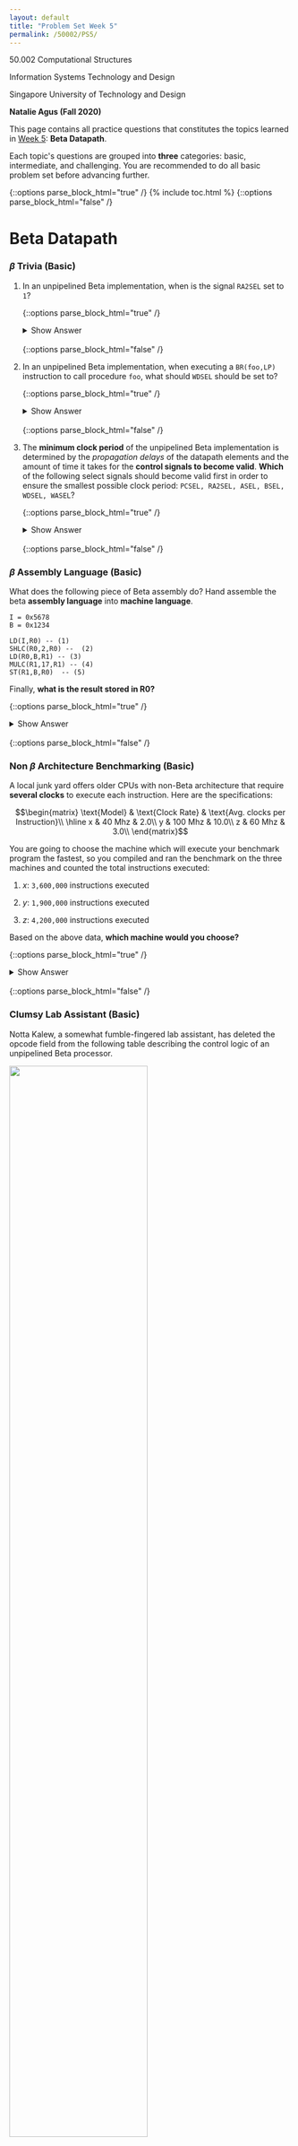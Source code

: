 ```yaml
---
layout: default
title: "Problem Set Week 5"
permalink: /50002/PS5/
---
```

50.002 Computational Structures 

Information Systems Technology and Design 

Singapore University of Technology and Design 

**Natalie Agus (Fall 2020)**

This page contains all practice questions that constitutes the topics learned in <ins>Week 5</ins>:  **Beta Datapath**.

Each topic's questions are grouped into **three** categories: basic, intermediate, and challenging. You are recommended to do all basic problem set before advancing further. 

{::options parse_block_html="true" /}
{% include toc.html %}
{::options parse_block_html="false" /}

# Beta Datapath

### $\beta$ Trivia (Basic)
1.  In an unpipelined Beta implementation, when is the signal `RA2SEL` set to `1`?

	{::options parse_block_html="true" /}
	<details>
	<summary markdown="span">Show Answer</summary>

	The `RA2SE`  signal is set to `1` when executing a `ST` instruction. When `RA2SEL` is `1` the 5-bit `Rc` field of the instruction is sent to the `RA2` port of the register file, causing `Reg[Rc]` to be sent to the **write data port of main memory.**
	</details>
	<br/>
	{::options parse_block_html="false" /}

2. In an unpipelined Beta implementation, when executing a `BR(foo,LP)` instruction to call procedure `foo`, what should `WDSEL` should be set to?

	{::options parse_block_html="true" /}
	<details>
	<summary markdown="span">Show Answer</summary>

	`BR(foo,LP)` is a *macro* for `BEQ(R31,foo,LP)`. All `BNE/BEQ` instructions save the address of the following instruction in the specified destination register (`LP` in the example instruction). So `WDSEL` should be set `0`, selecting the output of the `PC+4` logic as the data to be **written into the register file.**
	</details>
	<br/>
	{::options parse_block_html="false" /}

3. The **minimum clock period** of the unpipelined Beta implementation is determined by the *propagation* *delays* of the datapath elements and the amount of time it takes for the **control signals to become valid**. **Which** of the following select signals should become valid first in order to ensure the smallest possible clock period: `PCSEL, RA2SEL, ASEL, BSEL, WDSEL, WASEL`?
	
	{::options parse_block_html="true" /}
	<details>
	<summary markdown="span">Show Answer</summary>

	To ensure the **smallest** possible clock period `RA2SEL` should become valid first. The `RA2SEL` mux must produce a **stable register address** before the register file can do its thing. All other control signals affect logic that operates **after** the required register values have been accessed, so they don't have to be valid until *later* in the cycle.
	</details>
	<br/>
	{::options parse_block_html="false" /}


### $\beta$ Assembly Language (Basic)

  

What does the following piece of Beta assembly do? Hand assemble the beta **assembly language** into **machine language**. 
  
```
I = 0x5678
B = 0x1234

LD(I,R0) -- (1)
SHLC(R0,2,R0) --  (2)
LD(R0,B,R1) -- (3)
MULC(R1,17,R1) -- (4)
ST(R1,B,R0)  -- (5)
```
Finally, **what is the result stored in R0?**


{::options parse_block_html="true" /}
<details>
<summary markdown="span">Show Answer</summary>


The machine language is:

```
I = 0x5678
B = 0x1234

|| LD(R31,I,R0) -> 011000 00000 11111 0101 0110 0111 1000 
0x601F5678
|| SHLC(R0,2,R0) -> 111100 00000 00000 0000 0000 0000 0010 
0xF0000002
||LD(R0,B,R1) -> 011000 00001 00000 0001 0010 0011 0100
0x60201234
||MULC(R1,17,R1) -> 110010 00001 00001 0000 0000 0001 0001
0xC8210011
||ST(R1,B,R0) -> 011001 00001 00000 0001 0010 0011 0100
0x64201234
```

Explanation:
1.  *Line 1:* move the content of the memory unit at `EA=I` to register `R0`

1.  *Line 2 :* the content of `R0` is multiplied by 4 and stored back at register `R0`

1.  *Line 3 :* move the content of memory address `EA`:  `EA` = `B` + content of register `R0`; to register `R1`

1.  *Line 4 :* The content of register `R1` is multiplied by 17 and stored back at register `R1`

1.  *Line 5 :* Store / copy the content of register R1 to the memory unit with address `EA`: `EA`= `B` + content of register `R0`.

The result of `R0` is the content of memory address I: `Mem[I]` multiplied by 4.
</details>
<br/>
{::options parse_block_html="false" /}

### Non $\beta$ Architecture Benchmarking (Basic)


A local junk yard offers older CPUs with non-Beta architecture that require **several clocks** to execute each instruction. Here are the specifications:

$$\begin{matrix}
\text{Model} & \text{Clock Rate} &  \text{Avg. clocks per Instruction}\\
\hline
x & 40 Mhz & 2.0\\
y & 100 Mhz & 10.0\\
z & 60 Mhz & 3.0\\
\end{matrix}$$

You are going to choose the machine which will execute your benchmark program the fastest, so you compiled and ran the benchmark on the three machines and counted the total instructions executed:

1.  $x$: `3,600,000` instructions executed

1.  $y$: `1,900,000` instructions executed

1. $z$: `4,200,000` instructions executed
  

Based on the above data, **which machine would you choose?**


{::options parse_block_html="true" /}
<details>
<summary markdown="span">Show Answer</summary>


First we find out the time taken to execute those instructions:

1.  $x$: $\frac{3.6M}{40M / 2}$ = $0.18$ seconds

1.  $y$: $\frac{1.9M} {100M / 10}$ = $0.19$ seconds

1. $z$: $\frac{4.2M}{60M / 3}$ = $0.21$ seconds

From the result above, $x$ is the fastest machine. Hence we choose $x$.
</details>
<br/>
{::options parse_block_html="false" /}
  


### Clumsy Lab Assistant (Basic)
Notta Kalew, a somewhat fumble-fingered lab assistant, has deleted the opcode field from the following table describing the control logic of an unpipelined Beta processor.

<img src="https://www.dropbox.com/s/hr0j3m2pmgbhvot/Q1.png?raw=1" width="70%" height="70%">

  

1.  Help Notta out by identifying which Beta instruction is implemented by each row of the table.

	{::options parse_block_html="true" /}
	<details>
	<summary markdown="span">Show Answer</summary>

	From first row to the last: `SUBC, BEQ, LDR, CMPEQ, ST`.
	</details>
	<br/>
	{::options parse_block_html="false" /}

2. Notta notices that `WASEL` is always zero in this table. Explain briefly under what circumstances `WASEL` would be non-zero.

	{::options parse_block_html="true" /}
	<details>
	<summary markdown="span">Show Answer</summary>

	`WASEL` is 1 if an *interrupt*, an *illegal* opcode is trapped, or a *fault* occurs. When `WASEL` is `1`, it selects `XP` as the write address for the register file; `Reg[XP]` is where we store the current `PC+4` whenever there is an interrupt, a fault, or an illegal opcode.
	</details>
	<br/>
	{::options parse_block_html="false" /}

3. Notta has noticed the following C code fragment appears frequently in the benchmarks:
	
	```
	int *_p; /_* Pointer to integer array *_/_
	_int i,j; /_* integer variables *_/_

	_..._

	_j = p[i]; /_* access ith element of array */
	```

	The pointer variable `p` contains the *address* of a **dynamically allocated** array of integers. The value of `p[i]` is stored at the address `Mem[p +4i]` where `p` and `i` are locations containing the values of the corresponding C variables. On a conventional Beta this code fragment is translated to the following instruction sequence:

	```
	LD(...,R1)     /* R1 contains p, the array base address */
	LD(...,R2)     /* R2 contains I, the array index */    ...
	SHLC(R2,2,R0)  /* compute byte-addressed offset = 4*i */
	ADD(R1,R0,R0)  /* address of indexed element */
	LD(R0,0,R3)    /* fetch p[i] into R3 */
	```

	Notta proposes the addition of an `LDX` instruction that shortens the last three instructions to:

	```
	SHLC(R2,2,R0)  /* compute byte-addressed offset = 4*i */
	LDX(R0,R1,R3)  /* fetch p[i] into R3 */
	```
	
	Give a ***register-transfer language description*** for the `LDX` instruction. 

	{::options parse_block_html="true" /}
	<details>
	<summary markdown="span">Show Answer</summary>

	```
	LDX( Ra, Rb, Rc ):
		EA <- Reg[Ra] + Reg[Rb]
		Reg[Rc] <- Mem[EA]
		PC <- PC + 4
	```
	</details>
	<br/>
	{::options parse_block_html="false" /}

4. Using a table like the one above specify the control signals for the LDX opcode.

	{::options parse_block_html="true" /}
	<details>
	<summary markdown="span">Show Answer</summary>

	$$\begin{matrix}
	PCSEL & RA2SEL & ASEL & BSEL& WDSEL & ALUFN & WR & WERF & WASEL \\
	\hline
	0 & 0 & 0 & 0 & 2 & ADD & 0 & 1 & 0 \end{matrix}$$
	</details>
	<br/>
	{::options parse_block_html="false" /}

5. It occurs to Notta that adding an `STX` instruction would probably be useful too. Using this new instruction, `p[i] = j` might compile into the following instruction sequence:

	```
	SHLC(R2,2,R0)  /* compute byte-addressed offset = 4*i */
	STX(R3,R0,R1)  /* R3 contains j, R1 contains p */
	```

	Briefly describe what (hardware) **modifications** to the Beta datapath would be necessary to be able to execute `STX` in a **single cycle.**

	{::options parse_block_html="true" /}
	<details>
	<summary markdown="span">Show Answer</summary>

	The register transfer language description of  `STX` would be:
	```
	STX(Rc, Rb, Ra)
	EA <- Reg[Ra] + Reg[Rb]
	Mem[EA] <- Reg[Rc]
	PC <- PC + 4
	```

	It's evident that we need to perform **3 register reads,** but the Beta's register file has only **2 read ports.** Thus we need to add a **third read port** to the register file.

	Incidentally, adding a third read port would eliminate the need for the `RA2SEL` mux because we *no longer need to choose between `Rb` and `Rc`*, since each register field has its own read port.
	</details>
	<br/>
	{::options parse_block_html="false" /}


### New Beta Instruction (Basic)
1. Write the register transfer language below corresponds to the instruction with the following control signal:
   
	<img src="https://www.dropbox.com/s/ysf5rtc0d9mwsil/ctrlnew.png?raw=1" width="20%" height="20%">

	{::options parse_block_html="true" /}
	<details>
	<summary markdown="span">Show Answer</summary>

	```
	PC <-- PC + 4
	Reg[Rc] <-- (PC+4)+4*SXT(C) 
	```
	</details>
	<br/>
	{::options parse_block_html="false" /}

2. Explain why the following instruction cannot be added to our Beta instruction set without further hardware modifications on the datapath:
	```
	PUSH(Rc, 4, Ra):
		Mem[Reg[Ra]] <-- Reg[Rc]
		Reg[Ra] <-- Reg[Ra] + 4
	```

	{::options parse_block_html="true" /}
	<details>
	<summary markdown="span">Show Answer</summary>

	To implement this `PUSH`, somehow the `ALU` would have to produce *two* 32-bit values instead of the original one 32-bit output. The new two 32-bit values are: `Reg[Ra]` to be used as the memory address and `Reg[Ra]+4` to be written into the register file.
	</details>
	<br/>
	{::options parse_block_html="false" /}


### Another New Beta Instruction (Basic)
Given the following C-code:

```
if (a != 0){ 
	b = 3;
}  
(other code....)
```

where `a`, `b` are variables that have been initialised in the earlier part of the code (not shown). If we were to implement the following C-code using the Beta instruction set, we must do this in at least **two** cycles:

```
BEQ(Ra, label_continue, R31)  
ADDC(R31, 3, Rb)  
label_continue: (other code)
```

where `Ra`, `Rb` are assumed to be registers **containing** values `a` and `b`.

The `ALU` in this particular  Beta however, implements *five* new functions on top of the standard functions: `“B”, “NOTA”, “NOTB”, “TRUE”, “FALSE”`. 

Due to this, your classmate suggested that we can actually do this in **one** cycle by modifying the `Control Unit` to accept  this **new instruction** called `MCNZ` (move constant if not zero) instead:

```
MCNZ(Ra, literal, Rc) : 
	if(Reg[Ra] != 0)
		Reg[Rc] <-- literal 
	PC <-- PC + 4
```

What values should the Control Unit give for this instruction `MCNZ`?

{::options parse_block_html="true" /}
<details>
<summary markdown="span">Show Answer</summary>

$$\begin{matrix}
	PCSEL & RA2SEL & ASEL & BSEL& WDSEL & ALUFN & WR & WERF & WASEL \\
	\hline
	0 & - & - & 1 & 1 & "B" & 0 & Z?0:1 & 0 \end{matrix}$$
	
Note: `Z?0:1` -- means `0` if `Z==1`, and `1` otherwise.
</details>
<br/>
{::options parse_block_html="false" /}


### Faulty Detection in Beta (Intermediate)

You suspected that your Beta CPU is faulty, in particular, these two components:
* The `ASEL` **mux** might be faulty: 
	* if `ASEL = 0`, the output is always 0. 
	* There's no problem if `ASEL = 1`.  
	
* The part of the `CU` that gives out `RA2SEL` signal might be faulty: 
	* `RA2SEL` is always **stuck at `0`** (it cannot be `1` regardless of the instruction)

Your friend came up with several short test programs. You want to select one of these programs to run in the faulty Beta, but you don't want to waste your time loading and running multiple programs and would like to select one that can **detect both faults**. Which of the following program(s) can detect **both faults?**

*Meaning that :*
1.  The values in the `PC` / Registers in Regfile / Memory Unit will be *different* from a working Beta CPU if these programs were to be executed in this faulty Beta. 
   
2.  You can be 100% sure the discrepancy is caused by **both** `RA2SEL` signal or `ASEL` mux faulty.
    
3.  Programs that can only detect the `RA2SEL` signal faulty but not `ASEL` multiplexer faulty (or vice versa) is **not acceptable**. 

*You can assume that the initial content of all registers are `0`.* 

**Program 1**:
```
.=0x000  
LDR(constant, R0) 
LDR(constant + 4, R1) 
ADD(R0, R1, R2)  
ST(R2, constant + 8, R31) 
HALT()  

constant: LONG(8)
LONG(4)
```

**Program 2**:
```
.=0X000  
CMOVE(5, R1) 
LDR(constant, R2) 
ST(R2, answer, R31) 
MUL(R1, R2, R3) 
HALT()  

constant: LONG(0) 
.=0xFFFC  
answer: LONG(0)
```

**Program 3**:
```
.=0x000  
constant: LONG(8)
LONG(4)
LDR(constant, R0) 
ADD(R0, R0, R0) 
ST(R0, .+8, R31) 
HALT()
```

**Program 4**:
```
.=0x000  
CMOVE(5, R0)  
ST(R0, constant + 8, R31) 
LDR(constant, R1)  
ADD(R1, R1, R2)  
HALT()  

.=0xABCC  
constant: LONG(8)
LONG(4)
```

{::options parse_block_html="true" /}
<details>
<summary markdown="span">Show Answer</summary>

There's only one instruction: `ST` that requires `RA2SEL` to be `1`. Therefore our program must have this instruction to test against a working Beta CPU. We also must ensure that we utilize instructions that results in `ASEL=0` and that the output of the `ASEL` mux should be nonzero in a working Beta CPU. We also need to ensure that the programs need to *utilize* these instructions in a way that results in a different **state** when run on a working Beta CPU.   

**Program 1** and **Program 4** fulfills the criteria, and the other two don't. 

For **Program 1**:
* The content store at `R2` will be 4 instead of 12 if the `ASEL` mux is faulty. 
* We will end up storing 8 instead of 12 to `Mem[constant + 8]` if `RA2SEL` signal remains `0` due to the faulty `CU`. 

For **Program 4**:
* The content of `R21` is stored to `Mem[Constant+8]` instead of the content of `R0`. Therefore, `Mem[Constant+8]`  is `0` instead of `5`. 
* The content of `R2` is 5 instead of 10. 

**Program 2** and **Program 3** also utilizes `ST` and `OP` instructions: `MUL`/`ADD`, etc that involve the `ASEL` mux but if you run them with the faulty Beta and with a working Beta, the end state is either the same or different due to one of the faulties only, and therefore can't be used to detect both faulties. 
</details>
<br/>
{::options parse_block_html="false" /}

### Beta Instruction Replacements (Intermediate)

For each of the statements below, indicate whether they're True or False and provide your reasoning. 

* **Statement 1:**  In the Beta, every `ADDC` instruction can **always** be replaced by a `SUBC` instruction that puts precisely the **same** value in the destination register. For example, `ADDC(R0,1,R0)` is equal to `SUBC(R0,-1,R0)` (*think about all constants*).  

* **Statement 2:** In a Beta program, you can use `BEQ(R31, label, R31)` as a substitute for `JMP(Ra)` where `Ra` stores the address of `label`, no matter where `label` is. 

* **Statement 3:** We can never perform `LD` and `ST`  to any two independent addresses in a *single cycle* (even if the memory unit supports it) by just modifying the **control unit** of the Beta. In other words, we need to modify the datapath of the Beta in order to do this. 

{::options parse_block_html="true" /}
<details>
<summary markdown="span">Show Answer</summary>

**Statement 1** is **False**. We can have `ADDC(R0, -65536, R0)` but we cant have `SUBC(R0, 65536, R0)` as the most positive number that a signed 16-bit can represent is `65535`. 

**Statement 2** is **False**. `Ra` contains 32-bit of data, so we can set `PC` to be pointing to *any* address in the memory (4GB of address space) with `JMP(Ra)`. However, `BEQ` only covers `65536*4` *(above `PC+4`*) + `65535*4` (*below and inclusive of `PC+4`*) bytes of address space.

**Statement 3** is **True**. The output of the `ALU` supplies a **single** address for both load and store to the memory unit. 

</details>
<br/>
{::options parse_block_html="false" /}

### PCSEL Fault Detection (Intermediate)

This time round, consider a Beta machine with a faulty **control unit**, where its `PCSEL` signal is always `0`, meaning that the input to the `PC` register is always  
`PC+4` *regardless* of the instruction.

As always, we can  detect this particular fault by running a simple test program written in Beta assembly language. State which of the following programs can **detect** this particular fault, meaning that if it was to be run on a faulty Beta machine, we will get different results (contents) on the registers in the regfiles, PC, or Memory Unit, and provide your reasoning. 

Assume that all register values were `0` at the beginning of each program execution.

**Program 1**: (executed for two CLK cycles)
```
.= 0  
BEQ(R0, .+4, R31)  
ADDC(R0, 1, R0)  
```

**Program 2**: (executed for three CLK cycles)
```
.=0  
CMPEQ(R0, R0, R0)  
BNE(R0, .-4, R31)  
ADDC(R0, 1, R0)
```

**Program 3**: (executed for four CLK cycles)
```
.=0  
LD(R0, 0, R0)  
MULC(R0, 1, R0)  
BNE(R0, .+4, R31)  
CMPEQ(R0, R31, R2)
```

**Program 4**: (executed for two CLK cycles)
```
.=0
ST(R0, x, R31) 
x: LONG(12)
```

**Program 5**: (executed for two CLK cycles)
```
.=0  
JMP(R1)  
ADDC(R0, 1, R1)
```

**Program 6**: (executed for two CLK cycles)
```
.=0  
LDR(R31, .+8, R0)  
ADDC(R0, 1, R1)  
x : LONG(3)
```


{::options parse_block_html="true" /}
<details>
<summary markdown="span">Show Answer</summary>

Program 2, 4, and 5 can successfully **detect** this faulty. All of them forces the control unit to produce non-zero `PCSEL`. For example, **Program 4** results in `illop` when the Beta attempts to execute `LONG(12)` because it isn't an instruction. Therefore `PCSEL=3` if the control unit works properly and that the content of `PC` will be `ILLOP` (wherever the address of illegal operation handler is) instead of address `0xC`. 
</details>
<br/>
{::options parse_block_html="false" /}


### Quality Control (Intermediate)
One Beta manufacturer is having quality-control problems with their design. In particular, they've had reliability issues with various device connections that are circled in the diagram below.

<img src="https://www.dropbox.com/s/i71imaa2toxsnk7/betafault.png?raw=1" width="70%" height="70%">

Your job is to **write some test programs** to help determine if a machine is fault-free. ==Assume that when a device connection is "faulty," the indicated **bus or signal** is always **producing** "0" instead of the *expected value*.==

**For each** of the circled connections, **write an instruction sequence** that when executed for a **specified number of cycles** will leave the following result in `R0`: 
*  `1` in `R0` if the connection was working.
* Other values in `R0` if the connection was faulty. 

*You can assume that all registers are reliably set to 0 before each sequence is executed.*

Give your instruction sequence for each of the six indicated faults and briefly **explain** how each sequence detects the fault and produces something besides `1` in `R0` when the fault is present:
* **Fault A:** Input 1 of `PCSEL` mux has a value of `0` instead of `PC+4+4*SEXT(C)`.
* **Fault B:** `RA2SEL` multiplexer control signal is `0` instead of as per intended current instruction `OPCODE`.
* **Fault C:** `Z` input to control logic is always `0` instead of the correct value depending on `RD1`.
* **Fault D:**   `BSEL` multiplexer control signal `0`  instead of as per intended current instruction `OPCODE`.
* **Fault E:** `WR` memory control signal is `0`  instead of as per intended current instruction `OPCODE`.
* **Fault F:** Input 0 of `WDSEL` mux has a value of `0` instead of `PC+4`.
{::options parse_block_html="true" /}
<details>
<summary markdown="span">Show Answer</summary>

*Note: there's many alternate answers. They aren't unique.* 

**Fault A:**  Input 1 of `PCSEL` mux has a value of `0` instead of `PC+4+4*SEXT(C)`.
```
. = 0
BEQ(R0,.+4,R31) | 0x0
ADDC(R0,1,R0) | 0x4
```

Execute for 2 cycles (i.e., execute two instructions):
* If fault A is not present, `R0` contains `1` after the second cycle, since the second instruction is fetched from location `0x4`. 
* If fault A is present, the second instruction is fetched from location `0` (instead of `4`, since the input `1` to the `PCSEL` mux is `0`), so the value of `R0` stays `0`.

Note that the label `.+4` means “memory location of current instruction + 4”, which is `0+4` here.

**Fault B:** `RA2SEL` multiplexer control signal is `0` instead of as per intended current instruction `OPCODE`.
```
. = 0
ADDC(R1,1,R1)
ST(R1,0,R0)
LD(R0,0,R0)
```

Execute for 3 cycles:
* If fault B is not present, the `ST` instruction writes the value `1` into location `0`, which is then `LD`-ed (loaded) into `R0`. 
* If fault B is present, the `ST` instruction writes the contents of `R0` instead (ie, the value `0`), so now the `LD` instruction puts `0` into `R0`. 

**Fault C:** `Z` input to control logic is always `0` instead of the correct value depending on `RD1`.
```
. = 0
BEQ(R0,.+8,R31)
ADDC(R0,0,R0)
ADDC(R0,1,R0)
```
Execute for 2 cycles:
* If fault C is not present, `R0` is incremented to `1` since the branch to memory location `8` is taken. 
* If fault C is present, the `BEQ` instruction never branches, executing the instruction at location `4`, which leaves the contents of `R0` unchanged (i.e., it's still `0`).

**Fault D:** `BSEL` multiplexer control signal `0`  instead of as per intended current instruction `OPCODE`.
```
. = 0
ADDC(R0,1,R0)
```
Execute for 1 cycle:
* If fault D is not present, `R0` is increment to `1`. 
* If fault D is present, the high-order 5-bits of the literal field (i.e., where `Rb` is encoded) is used as a register address, and the contents of that register is added to `R0`. Since the literal is `1`, the second register is `R0` (containing `0`), so the value written into `R0` is `0`.

**Fault E:** `WR` memory control signal is `0`  instead of as per intended current instruction `OPCODE`.
```
. = 0
ADDC(R1,1,R1)
ST(R1,X,R31)
LD(R31,X,R0)
. = 0x100
X: LONG(0)
```

Execute for 3 cycles:
* If fault E is not present, the `ST` instruction writes the value `1` into `X`, which is then `LD`-ed (loaded) into `R0`. 
* If fault E is present, the `ST` instruction has no effect, so now the `LD` instruction loads the original value of location `X` into `R0`.

**Fault F:** Input 0 of `WDSEL` mux has a value of `0` instead of `PC+4`.
```
. = 0
BEQ(R0,.+4,R1)
SUBC(R1,3,R0)
```
Execute for 2 cycles:
* If fault F is not present, the `BEQ` instruction loads `4` into `R1` and the `SUBC` loads `1` into `R0`.
* If fault F is present, the `BEQ` instruction loads `4` (which is the current `PC + 4`) into `R1` and the `SUBC` loads 8 (which is the current `PC+4`) into `R0`.

*Shorter alternative:*
```
. = 0
ADDC(R0,1,R0)
```

Execute for 1 cycle:
* If fault F is not present, the `ADDC` instruction will write `1` into `R0`,
* Otherwise, `4` (which is the current `PC+4`) will be written into `R0`.
</details>
<br/>
{::options parse_block_html="false" /}





<!--stackedit_data:
eyJoaXN0b3J5IjpbMTgwNzkxNjg0MywtNzg0ODMyODk3LDExND
gyOTkwNzEsNzY3MTk5MTg3LDk0OTc2MzYxMCw1OTAwOTA2OCwx
MjMzNTM0MjM2LC00NTA3OTY5MTAsMTI2MzM2MzI1NCwtNDY0Nz
MzNzYzLDEyNDI1NDA5MDksNzI4Mjg0MjU4LDIwNjc4OTM3MjUs
LTExMjA0Mzk3ODVdfQ==
-->